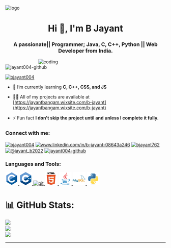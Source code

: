 ![logo](https://user-images.githubusercontent.com/74038190/213910845-af37a709-8995-40d6-be59-724526e3c3d7.gif)

<h1 align="center">Hi 👋, I'm B Jayant</h1>
<h3 align="center">A passionate|| Programmer; Java, C, C++, Python || Web Developer from India.</h3>

<img align="right" alt="coding" width="400" src="https://user-images.githubusercontent.com/74038190/235224431-e8c8c12e-6826-47f1-89fb-2ddad83b3abf.gif">

<p align="left"> <img src="https://komarev.com/ghpvc/?username=jayant004-github&label=Profile%20views&color=0e75b6&style=flat" alt="jayant004-github" /> </p>

<p align="left"> <a href="https://twitter.com/bjayant004" target="blank"><img src="https://img.shields.io/twitter/follow/bjayant004?logo=twitter&style=for-the-badge" alt="bjayant004" /></a> </p>

- 🌱 I’m currently learning **C, C++, CSS, and JS**

- 👨‍💻 All of my projects are available at [https://jayantbangam.wixsite.com/b-jayant](https://jayantbangam.wixsite.com/b-jayant)

- ⚡ Fun fact **I don't skip the project until and unless I complete it fully.**

<h3 align="left">Connect with me:</h3>
<p align="left">
<a href="https://twitter.com/bjayant004" target="blank"><img align="center" src="https://raw.githubusercontent.com/rahuldkjain/github-profile-readme-generator/master/src/images/icons/Social/twitter.svg" alt="bjayant004" height="30" width="40" /></a>
<a href="https://linkedin.com/in/www.linkedin.com/in/b-jayant-08643a246" target="blank"><img align="center" src="https://raw.githubusercontent.com/rahuldkjain/github-profile-readme-generator/master/src/images/icons/Social/linked-in-alt.svg" alt="www.linkedin.com/in/b-jayant-08643a246" height="30" width="40" /></a>
<a href="https://instagram.com/bjayant762" target="blank"><img align="center" src="https://raw.githubusercontent.com/rahuldkjain/github-profile-readme-generator/master/src/images/icons/Social/instagram.svg" alt="bjayant762" height="30" width="40" /></a>
<a href="https://www.hackerrank.com/@jayant_b2022" target="blank"><img align="center" src="https://raw.githubusercontent.com/rahuldkjain/github-profile-readme-generator/master/src/images/icons/Social/hackerrank.svg" alt="@jayant_b2022" height="30" width="40" /></a>
<a href="https://www.leetcode.com/jayant004-github" target="blank"><img align="center" src="https://raw.githubusercontent.com/rahuldkjain/github-profile-readme-generator/master/src/images/icons/Social/leet-code.svg" alt="jayant004-github" height="30" width="40" /></a>
</p>

<h3 align="left">Languages and Tools:</h3>
<p align="left"> <a href="https://www.cprogramming.com/" target="_blank" rel="noreferrer"> <img src="https://raw.githubusercontent.com/devicons/devicon/master/icons/c/c-original.svg" alt="c" width="40" height="40"/> </a> <a href="https://www.w3schools.com/cpp/" target="_blank" rel="noreferrer"> <img src="https://raw.githubusercontent.com/devicons/devicon/master/icons/cplusplus/cplusplus-original.svg" alt="cplusplus" width="40" height="40"/> </a> <a href="https://git-scm.com/" target="_blank" rel="noreferrer"> <img src="https://www.vectorlogo.zone/logos/git-scm/git-scm-icon.svg" alt="git" width="40" height="40"/> </a> <a href="https://www.w3.org/html/" target="_blank" rel="noreferrer"> <img src="https://raw.githubusercontent.com/devicons/devicon/master/icons/html5/html5-original-wordmark.svg" alt="html5" width="40" height="40"/> </a> <a href="https://www.java.com" target="_blank" rel="noreferrer"> <img src="https://raw.githubusercontent.com/devicons/devicon/master/icons/java/java-original.svg" alt="java" width="40" height="40"/> </a> <a href="https://www.mysql.com/" target="_blank" rel="noreferrer"> <img src="https://raw.githubusercontent.com/devicons/devicon/master/icons/mysql/mysql-original-wordmark.svg" alt="mysql" width="40" height="40"/> </a> <a href="https://www.python.org" target="_blank" rel="noreferrer"> <img src="https://raw.githubusercontent.com/devicons/devicon/master/icons/python/python-original.svg" alt="python" width="40" height="40"/> </a> </p>


# 📊 GitHub Stats:
![](https://github-readme-stats.vercel.app/api?username=jayant004-github&theme=highcontrast&hide_border=false&include_all_commits=true&count_private=false)<br/>
![](https://github-readme-streak-stats.herokuapp.com/?user=jayant004-github&theme=highcontrast&hide_border=false)<br/>
![](https://github-readme-stats.vercel.app/api/top-langs/?username=jayant004-github&theme=highcontrast&hide_border=false&include_all_commits=true&count_private=false&layout=compact)

---
